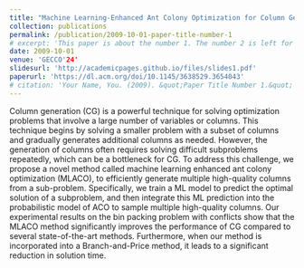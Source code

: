 ```yaml
---
title: "Machine Learning-Enhanced Ant Colony Optimization for Column Generation"
collection: publications
permalink: /publication/2009-10-01-paper-title-number-1
# excerpt: 'This paper is about the number 1. The number 2 is left for future work.'
date: 2009-10-01
venue: 'GECCO'24'
slidesurl: 'http://academicpages.github.io/files/slides1.pdf'
paperurl: 'https://dl.acm.org/doi/10.1145/3638529.3654043'
# citation: 'Your Name, You. (2009). &quot;Paper Title Number 1.&quot; <i>Journal 1</i>. 1(1).'
---
```


Column generation (CG) is a powerful technique for solving optimization problems that involve a large number of variables or columns. This technique begins by solving a smaller problem with a subset of columns and gradually generates additional columns as needed. However, the generation of columns often requires solving difficult subproblems repeatedly, which can be a bottleneck for CG. To address this challenge, we propose a novel method called machine learning enhanced ant colony optimization (MLACO), to efficiently generate multiple high-quality columns from a sub-problem. Specifically, we train a ML model to predict the optimal solution of a subproblem, and then integrate this ML prediction into the probabilistic model of ACO to sample multiple high-quality columns. Our experimental results on the bin packing problem with conflicts show that the MLACO method significantly improves the performance of CG compared to several state-of-the-art methods. Furthermore, when our method is incorporated into a Branch-and-Price method, it leads to a significant reduction in solution time.
